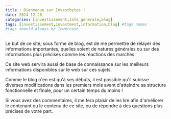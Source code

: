 ```yaml
---
title : Bienvenue sur Investbytes !
date: 2024-12-28
categories: [investissement,info_generale,blog]
tags: [investissement,investment,information,blog] #tags names
#tags should always be lowercase
---
```


Le but de ce site, sous forme de blog, est de me permettre de relayer des informations importantes, quelles soient de natures générales ou sur des informations plus précises comme les réactions des marchés.

Ce site web servira aussi de base de connaissance sur les meilleurs informations disponibles sur le web sur ces sujets. 

Comme le blog n'en est qu'à ses débuts, il est possible qu'il subisse diverses modifications dans les premiers mois avant d'atteindre sa structure fonctionnelle et finale, pour un certain temps du moins !

Si vous avez des commentaires, il me fera plaisir de les lire afin d'améliorer le contenant ou le contenu de ce site, ou de répondre à des questions plus précises de votre part. 